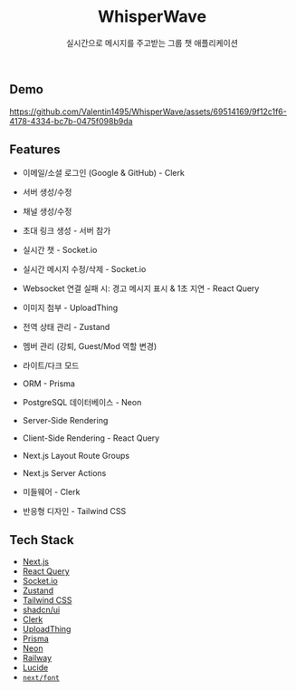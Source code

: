 <h1 align="center">WhisperWave</h1>

<p align="center">
  실시간으로 메시지를 주고받는 그룹 챗 애플리케이션
</p>
<br/>

## Demo

https://github.com/Valentin1495/WhisperWave/assets/69514169/9f12c1f6-4178-4334-bc7b-0475f098b9da

## Features

- 이메일/소셜 로그인 (Google & GitHub) - Clerk

- 서버 생성/수정

- 채널 생성/수정

- 초대 링크 생성 - 서버 참가

- 실시간 챗 - Socket.io

- 실시간 메시지 수정/삭제 - Socket.io

- Websocket 연결 실패 시: 경고 메시지 표시 & 1초 지연 - React Query

- 이미지 첨부 - UploadThing

- 전역 상태 관리 - Zustand

- 멤버 관리 (강퇴, Guest/Mod 역할 변경)

- 라이트/다크 모드

- ORM - Prisma

- PostgreSQL 데이터베이스 - Neon

- Server-Side Rendering

- Client-Side Rendering - React Query

- Next.js Layout Route Groups

- Next.js Server Actions

- 미들웨어 - Clerk

- 반응형 디자인 - Tailwind CSS

## Tech Stack

- [Next.js](https://nextjs.org/)
- [React Query](https://tanstack.com/query/latest)
- [Socket.io](https://socket.io/)
- [Zustand](https://docs.pmnd.rs/zustand/getting-started/introduction)
- [Tailwind CSS](https://tailwindcss.com/)
- [shadcn/ui](https://ui.shadcn.com/)
- [Clerk](https://clerk.com/)
- [UploadThing](https://uploadthing.com/)
- [Prisma](https://www.prisma.io/)
- [Neon](https://neon.tech/)
- [Railway](https://railway.app/)
- [Lucide](https://lucide.dev/)
- [`next/font`](https://nextjs.org/docs/basic-features/font-optimization)
